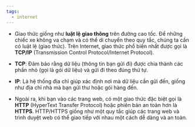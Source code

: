 ```yaml
---
tags:
  - internet
---
```

- Giao thức giống như **luật lệ giao thông** trên đường cao tốc. Để những chiếc xe không va chạm và có thể di chuyển theo quy tắc, chúng ta cần có luật lệ (giao thức). Trên Internet, giao thức phổ biến nhất được gọi là **TCP/IP** (Transmission Control Protocol/Internet Protocol).

- **TCP**: Đảm bảo rằng dữ liệu (thông tin bạn gửi đi) được chia thành các phần nhỏ (gọi là gói dữ liệu) và gửi đi theo đúng thứ tự.
- **IP**: Là hệ thống địa chỉ giúp xác định nơi mà dữ liệu cần gửi đến, giống như địa chỉ nhà mà bạn gửi thư hoặc gói hàng đến.

- Ngoài ra, khi bạn vào các trang web, có một giao thức đặc biệt gọi là **HTTP** (HyperText Transfer Protocol) hoặc phiên bản an toàn hơn là **HTTPS**. HTTP/HTTPS giống như một quy tắc giúp các trang web và trình duyệt web có thể giao tiếp với nhau một cách dễ dàng và an toàn.